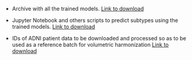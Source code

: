 - Archive with all the trained models. [Link to download](https://raw.githubusercontent.com/snowphlake-dpm/snowphlake-dpm.github.io/main/trained_models.zip)

- Jupyter Notebook and others scripts to predict subtypes using the trained models. [Link to download](https://raw.githubusercontent.com/snowphlake-dpm/snowphlake-dpm.github.io/main/codes.zip)

- IDs of ADNI patient data to be downloaded and processed so as to be used as a reference batch for volumetric harmonization [Link to download](https://raw.githubusercontent.com/snowphlake-dpm/snowphlake-dpm.github.io/main/ADNI_reference_batch.csv)